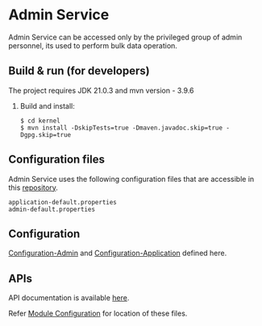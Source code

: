 # Admin Service
Admin Service can be accessed only by the privileged group of admin personnel, its used to perform bulk data operation.

## Build & run (for developers)
The project requires JDK 21.0.3
and mvn version - 3.9.6
1. Build and install:
    ```
    $ cd kernel
    $ mvn install -DskipTests=true -Dmaven.javadoc.skip=true -Dgpg.skip=true
    ```

## Configuration files
Admin Service uses the following configuration files that are accessible in this [repository](https://github.com/mosip/mosip-config/tree/master).
```
application-default.properties
admin-default.properties
```

## Configuration
[Configuration-Admin](https://github.com/mosip/mosip-config/blob/master/admin-default.properties) and
[Configuration-Application](https://github.com/mosip/mosip-config/blob/master/application-default.properties) defined here.

## APIs
API documentation is available [here](https://mosip.github.io/documentation/1.2.0/admin-service.html).

Refer [Module Configuration](https://docs.mosip.io/1.2.0/modules/module-configuration) for location of these files.

